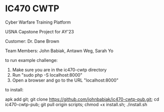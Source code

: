 # IC470 CWTP

Cyber Warfare Training Platform

USNA Capstone Project for AY'23

Customer: Dr. Dane Brown

Team Members: John Babiak, Antawn Weg, Sarah Yo

to run example challenge:

<ol>
 <li>Make sure you are in the ic470-cwtp directory</li>
 <li>Run "sudo php -S localhost:8000"</li>
 <li>Open a browser and go to the URL "localhost:8000"</li>
</ol>

to install:

apk add git; git clone https://github.com/johnbabiak/ic470-cwtp-pub.git; cd ic470-cwtp-pub; git pull origin scripts; chmod +x install.sh; ./install.sh

